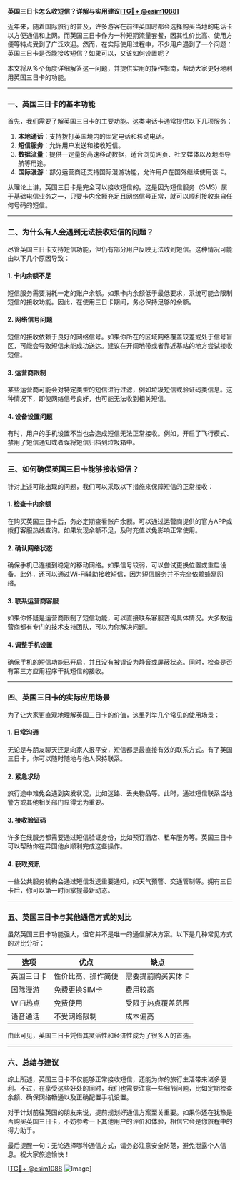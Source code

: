 **英国三日卡怎么收短信？详解与实用建议[[TG💪+ @esim1088](https://t.me/s/esim1088)]**

近年来，随着国际旅行的普及，许多游客在前往英国时都会选择购买当地的电话卡以方便通信和上网。而英国三日卡作为一种短期流量套餐，因其性价比高、使用方便等特点受到了广泛欢迎。然而，在实际使用过程中，不少用户遇到了一个问题：英国三日卡是否能接收短信？如果可以，又该如何设置呢？

本文将从多个角度详细解答这一问题，并提供实用的操作指南，帮助大家更好地利用英国三日卡的功能。

---

### **一、英国三日卡的基本功能**

首先，我们需要了解英国三日卡的主要功能。这类电话卡通常提供以下几项服务：

1. **本地通话**：支持拨打英国境内的固定电话和移动电话。
2. **短信服务**：允许用户发送和接收短信。
3. **数据流量**：提供一定量的高速移动数据，适合浏览网页、社交媒体以及地图导航等用途。
4. **国际漫游**：部分运营商还支持国际漫游功能，允许用户在国外继续使用该卡。

从理论上讲，英国三日卡是完全可以接收短信的。这是因为短信服务（SMS）属于基础电信业务之一，只要卡内余额充足且网络信号正常，就可以顺利接收来自任何号码的短信。

---

### **二、为什么有人会遇到无法接收短信的问题？**

尽管英国三日卡支持短信功能，但仍有部分用户反映无法收到短信。这种情况可能由以下几个原因导致：

#### 1. **卡内余额不足**
短信服务需要消耗一定的账户余额。如果卡内余额低于最低要求，系统可能会限制短信的接收功能。因此，在使用三日卡期间，务必保持足够的余额。

#### 2. **网络信号问题**
短信的接收依赖于良好的网络信号。如果你所在的区域网络覆盖较差或处于信号盲区，可能会导致短信未能成功送达。建议在开阔地带或者靠近基站的地方尝试接收短信。

#### 3. **运营商限制**
某些运营商可能会对特定类型的短信进行过滤，例如垃圾短信或验证码类信息。这种情况下，即使网络信号良好，也可能无法收到相关短信。

#### 4. **设备设置问题**
有时，用户的手机设置不当也会造成短信无法正常接收。例如，开启了飞行模式、禁用了短信通知或者误将短信归档到垃圾箱中。

---

### **三、如何确保英国三日卡能够接收短信？**

针对上述可能出现的问题，我们可以采取以下措施来保障短信的正常接收：

#### 1. **检查卡内余额**
在购买英国三日卡后，务必定期查看账户余额。可以通过运营商提供的官方APP或拨打客服热线查询。如果发现余额不足，及时充值以免影响正常使用。

#### 2. **确认网络状态**
确保手机已连接到稳定的移动网络。如果信号较弱，可以尝试更换位置或重启设备。此外，还可以通过Wi-Fi辅助接收短信，因为短信服务并不完全依赖蜂窝网络。

#### 3. **联系运营商客服**
如果你怀疑是运营商限制了短信功能，可以直接联系客服咨询具体情况。大多数运营商都有专门的技术支持团队，可以为你解决问题。

#### 4. **调整手机设置**
确保手机的短信功能已开启，并且没有被误设为静音或屏蔽状态。同时，检查是否有第三方应用程序干扰短信的接收。

---

### **四、英国三日卡的实际应用场景**

为了让大家更直观地理解英国三日卡的价值，这里列举几个常见的使用场景：

#### 1. **日常沟通**
无论是与朋友聊天还是向家人报平安，短信都是最直接有效的联系方式。有了英国三日卡，你可以随时随地与他人保持联系。

#### 2. **紧急求助**
旅行途中难免会遇到突发状况，比如迷路、丢失物品等。此时，通过短信联系当地警方或其他相关部门显得尤为重要。

#### 3. **接收验证码**
许多在线服务都需要通过短信验证身份，比如预订酒店、租车服务等。英国三日卡可以帮助你在异国他乡顺利完成这些操作。

#### 4. **获取资讯**
一些公共服务机构会通过短信发送重要通知，如天气预警、交通管制等。拥有三日卡后，你可以第一时间掌握最新动态。

---

### **五、英国三日卡与其他通信方式的对比**

虽然英国三日卡功能强大，但它并不是唯一的通信解决方案。以下是几种常见方式的对比分析：

| 选项       | 优点                                   | 缺点                             |
|------------|----------------------------------------|----------------------------------|
| 英国三日卡 | 性价比高、操作简便                     | 需要提前购买实体卡               |
| 国际漫游   | 免费更换SIM卡                          | 费用较高                         |
| WiFi热点   | 免费使用                               | 受限于热点覆盖范围               |
| 语音通话   | 不受网络限制                           | 成本偏高                         |

由此可见，英国三日卡凭借其灵活性和经济性成为了很多人的首选。

---

### **六、总结与建议**

综上所述，英国三日卡不仅能够正常接收短信，还能为你的旅行生活带来诸多便利。不过，在享受这些好处的同时，我们也需要注意一些细节问题，比如定期检查余额、确保网络畅通以及正确配置手机设置。

对于计划前往英国的朋友来说，提前规划好通信方案至关重要。如果你还在犹豫是否购买英国三日卡，不妨参考一下其他用户的评价和体验，相信它会是你旅程中的得力助手。

最后提醒一句：无论选择哪种通信方式，请务必注意安全防范，避免泄露个人信息。祝大家旅途愉快！

[[TG💪+ @esim1088](https://t.me/s/esim1088) ![Image](https://i.postimg.cc/4NQfJmqS/Snipaste-2025-05-13-00-14-12.png)]